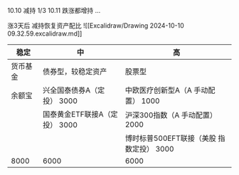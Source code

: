 10.10
减持 1/3
10.11
跌涨都增持
...

涨3天后
减持恢复资产配比
![[Excalidraw/Drawing 2024-10-10 09.32.59.excalidraw.md]]

| 稳定   | 中                     | 高                           |
| ---- | --------------------- | --------------------------- |
| 货币基金 | 债券型，较稳定资产             | 股票型                         |
| 余额宝  | 兴全国泰债券A（定投）      3000 | 中欧医疗创新型A（A 手动配置）  1000      |
|      | 国泰黄金ETF联接A（定投） 3000   | 沪深300指数（A 手动配置）        2000 |
|      |                       | 博时标普500EFT联接（美股 指数定投） 3000  |
| 8000 | 6000                  | 6000                        |
